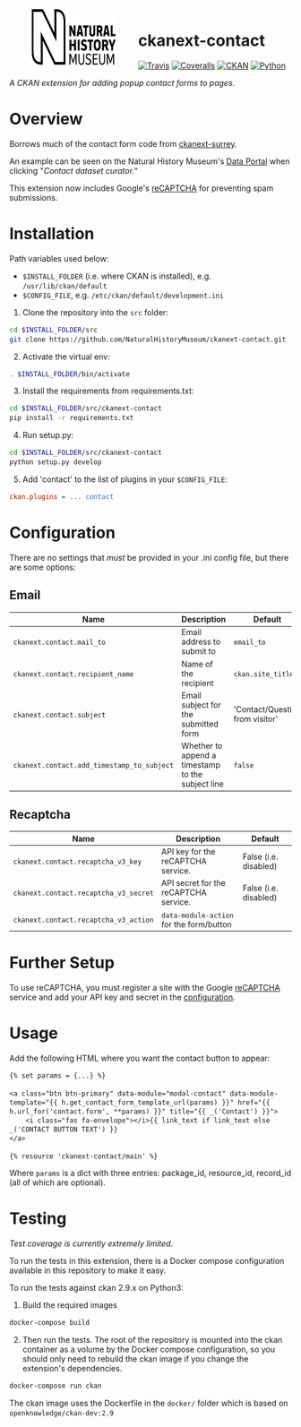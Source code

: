 <img src=".github/nhm-logo.svg" align="left" width="150px" height="100px" hspace="40"/>

# ckanext-contact

[![Travis](https://img.shields.io/travis/NaturalHistoryMuseum/ckanext-contact/master.svg?style=flat-square)](https://travis-ci.org/NaturalHistoryMuseum/ckanext-contact)
[![Coveralls](https://img.shields.io/coveralls/github/NaturalHistoryMuseum/ckanext-contact/master.svg?style=flat-square)](https://coveralls.io/github/NaturalHistoryMuseum/ckanext-contact)
[![CKAN](https://img.shields.io/badge/ckan-2.9.1-orange.svg?style=flat-square)](https://github.com/ckan/ckan)
[![Python](https://img.shields.io/badge/python-3.6%20%7C%203.7%20%7C%203.8-blue.svg?style=flat-square)](https://www.python.org/)

_A CKAN extension for adding popup contact forms to pages._


# Overview

Borrows much of the contact form code from [ckanext-surrey](https://github.com/CityofSurrey/ckanext-surrey).

An example can be seen on the Natural History Museum's [Data Portal](https://data.nhm.ac.uk) when clicking "_Contact dataset curator._"

This extension now includes Google's [reCAPTCHA](https://www.google.com/recaptcha) for preventing spam submissions.


# Installation

Path variables used below:
- `$INSTALL_FOLDER` (i.e. where CKAN is installed), e.g. `/usr/lib/ckan/default`
- `$CONFIG_FILE`, e.g. `/etc/ckan/default/development.ini`

1. Clone the repository into the `src` folder:

  ```bash
  cd $INSTALL_FOLDER/src
  git clone https://github.com/NaturalHistoryMuseum/ckanext-contact.git
  ```

2. Activate the virtual env:

  ```bash
  . $INSTALL_FOLDER/bin/activate
  ```

3. Install the requirements from requirements.txt:

  ```bash
  cd $INSTALL_FOLDER/src/ckanext-contact
  pip install -r requirements.txt
  ```

4. Run setup.py:

  ```bash
  cd $INSTALL_FOLDER/src/ckanext-contact
  python setup.py develop
  ```

5. Add 'contact' to the list of plugins in your `$CONFIG_FILE`:

  ```ini
  ckan.plugins = ... contact
  ```


# Configuration

There are no settings that _must_ be provided in your .ini config file, but there are some options:

## Email

Name|Description|Default
--|--|--
`ckanext.contact.mail_to`|Email address to submit to|`email_to`
`ckanext.contact.recipient_name`|Name of the recipient|`ckan.site_title`
`ckanext.contact.subject`|Email subject for the submitted form|'Contact/Question from visitor'
`ckanext.contact.add_timestamp_to_subject`|Whether to append a timestamp to the subject line|`false`

## Recaptcha

Name|Description|Default
--|--|--
`ckanext.contact.recaptcha_v3_key`|API key for the reCAPTCHA service.|False (i.e. disabled)
`ckanext.contact.recaptcha_v3_secret`|API secret for the reCAPTCHA service.|False (i.e. disabled)
`ckanext.contact.recaptcha_v3_action`|`data-module-action` for the form/button|


# Further Setup

To use reCAPTCHA, you must register a site with the Google [reCAPTCHA](https://www.google.com/recaptcha) service and add your API key and secret in the [configuration](#configuration).

# Usage

Add the following HTML where you want the contact button to appear:

```html+jinja
{% set params = {...} %}

<a class="btn btn-primary" data-module="modal-contact" data-module-template="{{ h.get_contact_form_template_url(params) }}" href="{{ h.url_for('contact.form', **params) }}" title="{{ _('Contact') }}">
    <i class="fas fa-envelope"></i>{{ link_text if link_text else _('CONTACT BUTTON TEXT') }}
</a>

{% resource 'ckanext-contact/main' %}
```

Where `params` is a dict with three entries: package_id, resource_id, record_id (all of which are optional).


# Testing
_Test coverage is currently extremely limited._

To run the tests in this extension, there is a Docker compose configuration available in this
repository to make it easy.

To run the tests against ckan 2.9.x on Python3:

1. Build the required images
```bash
docker-compose build
```

2. Then run the tests.
   The root of the repository is mounted into the ckan container as a volume by the Docker compose
   configuration, so you should only need to rebuild the ckan image if you change the extension's
   dependencies.
```bash
docker-compose run ckan
```

The ckan image uses the Dockerfile in the `docker/` folder which is based on `openknowledge/ckan-dev:2.9`
